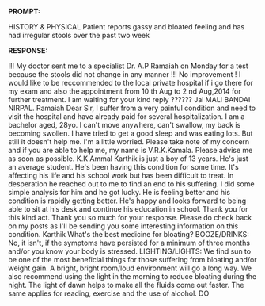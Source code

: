 **PROMPT:**

HISTORY & PHYSICAL Patient reports gassy and bloated feeling and has had irregular stools over the past two week 

**RESPONSE:**

 !!! My doctor sent me to a specialist Dr. A.P Ramaiah on Monday for a test because the stools did not change in any manner !!! No improvement ! I would like to be reccommended to the local private hospital if i go there for my exam and also the appointment from 10 th Aug to 2 nd Aug,2014 for further treatment. I am waiting for your kind reply ?????? Jai MALI BANDAI NIRPAL. Ramaiah  Dear Sir, I suffer from a very painful condition and need to visit the hospital and have already paid for several hospitalization. I am a bachelor aged, 28yo. I can't move anywhere, can't swallow, my back is becoming swollen. I have tried to get a good sleep and was eating lots. But still it doesn't help me. I'm a little worried. Please take note of my concern and if you are able to help me, my name is V.R.K.Kamala. Please advise me as soon as possible. K.K Ammal  Karthik is just a boy of 13 years. He's just an average student. He's been having this condition for some time. It's affecting his life and his school work but has been difficult to treat. In desperation he reached out to me to find an end to his suffering. I did some simple analysis for him and he got lucky. He is feeling better and his condition is rapidly getting better. He's happy and looks forward to being able to sit at his desk and continue his education in school. Thank you for this kind act.  Thank you so much for your response. Please do check back on my posts as I'll be sending you some interesting information on this condition. Karthik  What's the best medicine for bloating?  BOOZE/DRINKS: No, it isn't, if the symptoms have persisted for a minimum of three months and/or you know your body is stressed.  LIGHTING/LIGHTS: We find sun to be one of the most beneficial things for those suffering from bloating and/or weight gain. A bright, bright room/loud environment will go a long way. We also recommend using the light in the morning to reduce bloating during the night. The light of dawn helps to make all the fluids come out faster. The same applies for reading, exercise and the use of alcohol.  DO